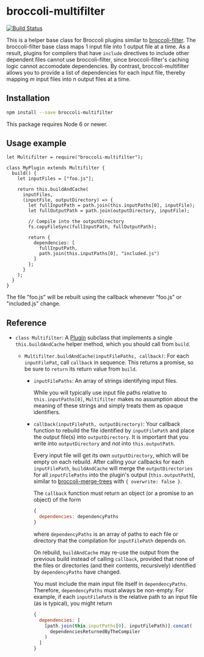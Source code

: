 # broccoli-multifilter

[![Build Status](https://travis-ci.org/broccolijs/broccoli-multifilter.svg?branch=master)](https://travis-ci.org/broccolijs/broccoli-multifilter)

This is a helper base class for Broccoli plugins similar to
[broccoli-filter](https://github.com/broccolijs/broccoli-filter). The
broccoli-filter base class maps 1 input file into 1 output file at a time. As a
result, plugins for compilers that have `include` directives to include other
dependent files cannot use broccoli-filter, since broccoli-filter's caching
logic cannot accomodate dependencies. By contrast, broccoli-multifilter allows
you to provide a list of dependencies for each input file, thereby mapping *m*
input files into *n* output files at a time.

## Installation

```sh
npm install --save broccoli-multifilter
```

This package requires Node 6 or newer.

## Usage example

```
let Multifilter = require("broccoli-multifilter");

class MyPlugin extends Multifilter {
  build() {
    let inputFiles = ["foo.js"];

    return this.buildAndCache(
      inputFiles,
      (inputFile, outputDirectory) => {
        let fullInputPath = path.join(this.inputPaths[0], inputFile);
        let fullOutputPath = path.join(outputDirectory, inputFile);

        // Compile into the outputDirectory
        fs.copyFileSync(fullInputPath, fullOutputPath);

        return {
          dependencies: [
            fullInputPath,
            path.join(this.inputPaths[0], "included.js")
          ]
        };
      }
    );
  }
}
```

The file "foo.js" will be rebuilt using the callback whenever "foo.js" or
"included.js" change.

## Reference

* `class Multifilter`: A [Plugin](https://github.com/broccolijs/broccoli-plugin)
  subclass that implements a single `this.buildAndCache` helper method, which
  you should call from `build`.

  * `Multifilter.buildAndCache(inputFilePaths, callback)`: For each
    `inputFilePat`, call `callback` in sequence. This returns a promise, so be
    sure to `return` its return value from `build`.

    * `inputFilePaths`: An array of strings identifying input files.

      While you will typically use input file paths relative to
      `this.inputPaths[0]`, `Multifilter` makes no assumption about the
      meaning of these strings and simply treats them as opaque identifiers.

    * `callback(inputFilePath, outputDirectory)`: Your callback function to rebuild
      the file identified by `inputFilePath` and place the output file(s) into
      `outputDirectory`. It is important that you write into `outputDirectory` and
      *not* into `this.outputPath`.

      Every input file will get its own `outputDirectory`, which will be empty on
      each rebuild. After calling your callbacks for each `inputFilePath`,
      `buildAndCache` will merge the `outputDirectories` for all `inputFilePaths` into
      the plugin's output (`this.outputPath`), similar to
      [broccoli-merge-trees](https://github.com/broccolijs/broccoli-merge-trees)
      with `{ overwrite: false }`.

      The `callback` function must return an object (or a promise to an object) of
      the form

      ```js
      {
        dependencies: dependencyPaths
      }
      ```

      where `dependencyPaths` is an array of paths to each file or directory that
      the compilation for `inputFilePath` depends on.

      On rebuild, `buildAndCache` may re-use the output from the previous build
      instead of calling `callback`, provided that none of the files or directories
      (and their contents, recursively) identified by `dependencyPaths` have
      changed.

      You must include the main input file itself in `dependencyPaths`. Therefore,
      `dependencyPaths` must always be non-empty. For example, if each
      `inputFilePath` is the relative path to an input file (as is typical), you
      might return

      ```js
      {
        dependencies: [
          [path.join(this.inputPaths[0], inputFilePath)].concat(
            dependenciesReturnedByTheCompiler
          )
        ]
      }
      ```

